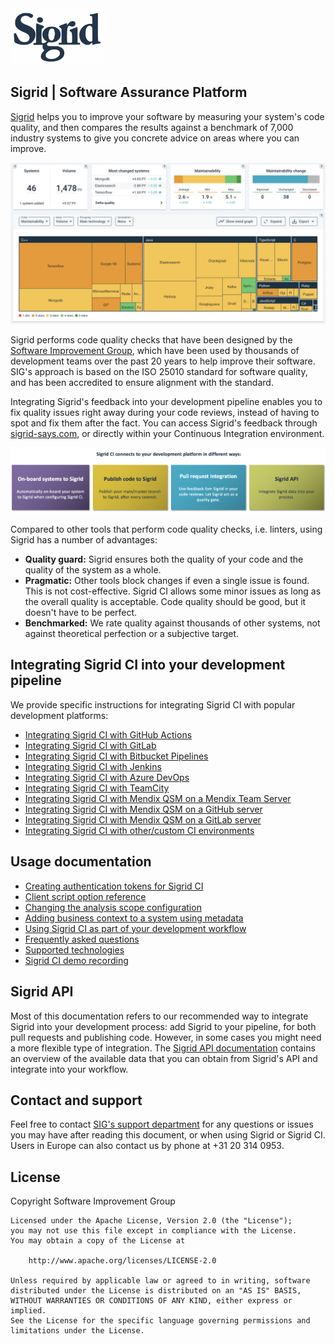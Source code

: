 <img src="docs/images/sigrid-logo.png" width="150" />

## Sigrid | Software Assurance Platform

[Sigrid](https://www.softwareimprovementgroup.com/solutions/sigrid-software-assurance-platform/) helps you to improve your software by measuring your system's code quality, and then compares the results against a benchmark of 7,000 industry systems to give you concrete advice on areas where you can improve.

<img src="docs/images/sigrid-dashboard.png" width="700" />

Sigrid performs code quality checks that have been designed by the [Software Improvement Group](https://www.softwareimprovementgroup.com/), which have been used by thousands of development teams over the past 20 years to help improve their software. SIG's approach is based on the ISO 25010 standard for software quality, and has been accredited to ensure alignment with the standard.

Integrating Sigrid's feedback into your development pipeline enables you to fix quality issues right away during your code reviews, instead of having to spot and fix them after the fact. You can access Sigrid's feedback through [sigrid-says.com](https://sigrid-says.com), or directly within your Continuous Integration environment.

<img src="docs/images/sigridci-features.png" width="800" />

Compared to other tools that perform code quality checks, i.e. linters, using Sigrid has a number of advantages:

- **Quality guard:** Sigrid ensures both the quality of your code and the quality of the system as a whole.
- **Pragmatic:** Other tools block changes if even a single issue is found. This is not cost-effective. Sigrid CI allows some minor issues as long as the overall quality is acceptable. Code quality should be good, but it doesn't have to be perfect.
- **Benchmarked:** We rate quality against thousands of other systems, not against theoretical perfection or a subjective target.

## Integrating Sigrid CI into your development pipeline

We provide specific instructions for integrating Sigrid CI with popular development platforms:

- [Integrating Sigrid CI with GitHub Actions](docs/github-actions.md)
- [Integrating Sigrid CI with GitLab](docs/gitlab.md)
- [Integrating Sigrid CI with Bitbucket Pipelines](docs/bitbucket-pipelines.md)
- [Integrating Sigrid CI with Jenkins](docs/jenkins.md)
- [Integrating Sigrid CI with Azure DevOps](docs/azure-devops.md)
- [Integrating Sigrid CI with TeamCity](docs/teamcity.md)
- [Integrating Sigrid CI with Mendix QSM on a Mendix Team Server](docs/mendix-teamserver-api.md)
- [Integrating Sigrid CI with Mendix QSM on a GitHub server](docs/mendix-github-actions.md)
- [Integrating Sigrid CI with Mendix QSM on a GitLab server](docs/mendix-gitlab.md)
- [Integrating Sigrid CI with other/custom CI environments](docs/integration.md)

## Usage documentation

- [Creating authentication tokens for Sigrid CI](docs/authentication-tokens.md)
- [Client script option reference](docs/client-script-usage.md)
- [Changing the analysis scope configuration](docs/analysis-scope-configuration.md)
- [Adding business context to a system using metadata](docs/metadata.md)
- [Using Sigrid CI as part of your development workflow](docs/workflows.md)
- [Frequently asked questions](docs/faq.md)
- [Supported technologies](docs/technology-support.md)
- [Sigrid CI demo recording](https://www.youtube.com/watch?v=1QWWtFlB6cQ) 

## Sigrid API

Most of this documentation refers to our recommended way to integrate Sigrid into your development process: add Sigrid to your pipeline, for both pull requests and publishing code. However, in some cases you might need a more flexible type of integration. The [Sigrid API documentation](docs/sigrid-api-documentation.md) contains an overview of the available data that you can obtain from Sigrid's API and integrate into your workflow.

## Contact and support

Feel free to contact [SIG's support department](mailto:support@softwareimprovementgroup.com) for any questions or issues you may have after reading this document, or when using Sigrid or Sigrid CI. Users in Europe can also contact us by phone at +31 20 314 0953.

## License

Copyright Software Improvement Group

    Licensed under the Apache License, Version 2.0 (the "License");
    you may not use this file except in compliance with the License.
    You may obtain a copy of the License at

        http://www.apache.org/licenses/LICENSE-2.0

    Unless required by applicable law or agreed to in writing, software
    distributed under the License is distributed on an "AS IS" BASIS,
    WITHOUT WARRANTIES OR CONDITIONS OF ANY KIND, either express or implied.
    See the License for the specific language governing permissions and
    limitations under the License.
    
